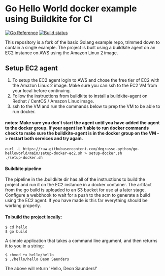 # Go Hello World docker example using Buildkite for CI

[![Go Reference](https://pkg.go.dev/badge/golang.org/x/example.svg)](https://pkg.go.dev/golang.org/x/example)
[![Build status](https://badge.buildkite.com/1d8acef418e9c966868f30d4459c3015498900d300fab9d8ad.svg)](https://buildkite.com/self-50/hello-world)

This repository is a fork of the basic Golang example repo, trimmed down to contain a single example. The project is built using a buildkite agent on an EC2 instance on AWS using the Amazon Linux 2 image. 

## Setup EC2 agent
1. To setup the EC2 agent login to AWS and chose the free tier of EC2 with the Amazon Linux 2 image. Make sure you can ssh to the EC2 VM from your local before continuing.
2. Follow the instructions from buildkite to install a buildkite-agent on Redhat / CentOS / Amazon Linux image.
3. ssh to the VM and run the commands below to prep the VM to be able to run docker.


#### notes: Make sure you don't start the agent until you have added the agent to the docker group. If your agent isn't able to run docker commands check to make sure the buildkite-agent is in the docker group on the VM -> restart both services and try again.

```
curl -L https://raw.githubusercontent.com/degrasse-python/go-helloworld/main/setup-docker-ec2.sh > setup-docker.sh
./setup-docker.sh
```

#### Buildkite pipeline

The pipeline in the .buildkite dir has all of the instructions to build the project and run it on the EC2 instance in a docker container. The artifact from the go build is uploaded to an S3 bucket for use at a later stage. Configure a webbhook to wait for a push to the scm to generate a build using the EC2 agent. If you have made is this far everything should be working properly.

#### To build the project locally:

```
$ cd hello
$ go build
```

A simple application that takes a command line argument, and then returns it to you in a string:

```
$ chmod +x hello/hello
$ ./hello/hello Deon Saunders
```

The above will return 'Hello, Deon Saunders!'

##
